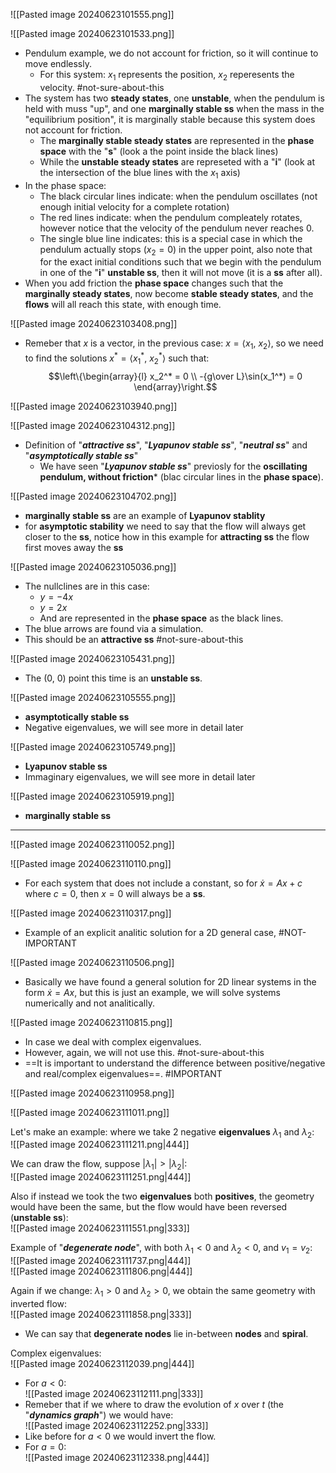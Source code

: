 ![[Pasted image 20240623101555.png]]

![[Pasted image 20240623101533.png]]
- Pendulum example, we do not account for friction, so it will continue to move endlessly.
	- For this system: $x_1$ represents the position, $x_2$ reperesents the velocity. #not-sure-about-this 
- The system has two **steady states**, one **unstable**, when the pendulum is held with muss "up", and one **marginally stable ss** when the mass in the "equilibrium position", it is marginally stable because this system does not account for friction.
	- The **marginally stable steady states** are represented in the **phase space** with the "**s**" (look a the point inside the black lines)
	- While the **unstable steady states** are represeted with a "**i**" (look at the intersection of the blue lines with the $x_1$ axis)
- In the phase space:
	- The black circular lines indicate: when the pendulum oscillates (not enough initial velocity for a complete rotation)
	- The red lines indicate: when the pendulum compleately rotates, however notice that the velocity of the pendulum never reaches $0$.
	- The single blue line indicates: this is a special case in which the pendulum actually stops $(x_2 = 0)$ in the upper point, also note that for the exact initial conditions such that we begin with the pendulum in one of the "**i**" **unstable ss**, then it will not move (it is a **ss** after all).
- When you add friction the **phase space** changes such that the **marginally steady states**, now become **stable steady states**, and the **flows** will all reach this state, with enough time.

![[Pasted image 20240623103408.png]]
- Remeber that $x$ is a vector, in the previous case: $x = \left< x_1,\ x_2 \right>$, so we need to find the solutions $x^* = \left< x_1^*,\ x_2^* \right>$ such that:$$\left\{\begin{array}{l}   x_2^* = 0 \\    -{g\over L}\sin(x_1^*) = 0  \end{array}\right.$$

![[Pasted image 20240623103940.png]]

![[Pasted image 20240623104312.png]]
- Definition of "***attractive ss***", "***Lyapunov stable ss***", "***neutral ss***" and "***asymptotically stable ss***"
	- We have seen "***Lyapunov stable ss***" previosly for the **oscillating pendulum, without friction*** (blac circular lines in the **phase space**).

![[Pasted image 20240623104702.png]]
- **marginally stable ss** are an example of **Lyapunov stablity**
- for **asymptotic stability** we need to say that the flow will always get closer to the **ss**, notice how in this example for **attracting ss** the flow first  moves away the **ss**

![[Pasted image 20240623105036.png]]
- The nullclines are in this case: 
	- $y = -4x$ 
	- $y = 2x$
	- And are represented in the **phase space** as the black lines.
- The blue arrows are found via a simulation.
- This should be an **attractive ss** #not-sure-about-this 

![[Pasted image 20240623105431.png]]
- The $(0,\ 0)$ point this time is an **unstable ss**.

![[Pasted image 20240623105555.png]]
- **asymptotically stable ss**
- Negative eigenvalues, we will see more in detail later


![[Pasted image 20240623105749.png]]
- **Lyapunov stable ss**
- Immaginary eigenvalues, we will see more in detail later

![[Pasted image 20240623105919.png]]
- **marginally stable ss** 

-----

![[Pasted image 20240623110052.png]]

![[Pasted image 20240623110110.png]]
- For each system that does not include a constant, so for $\dot x = A x + c$ where $c = 0$, then $x=0$ will always be a **ss**.

![[Pasted image 20240623110317.png]]
- Example of an explicit analitic solution for a 2D general case, #NOT-IMPORTANT

![[Pasted image 20240623110506.png]]
- Basically we have found a general solution for 2D linear systems in the form $\dot x = Ax$, but this is just an example, we will solve systems numerically and not analitically.

![[Pasted image 20240623110815.png]]
- In case we deal with complex eigenvalues.
- However, again, we will not use this. #not-sure-about-this 
- ==It is important  to understand the difference between positive/negative and real/complex eigenvalues==. #IMPORTANT

![[Pasted image 20240623110958.png]]

![[Pasted image 20240623111011.png]]

Let's make an example: where we take 2 negative **eigenvalues** $\lambda_1$ and $\lambda_2$:<br>![[Pasted image 20240623111211.png|444]]

We can draw the flow, suppose $|\lambda_1| > |\lambda_2|$:<br>![[Pasted image 20240623111251.png|444]]

Also if instead we took the two **eigenvalues** both **positives**, the geometry would have been the same, but the flow would have been reversed (**unstable ss**):<br>![[Pasted image 20240623111551.png|333]]

Example of "***degenerate node***", with both $\lambda_1 < 0$ and $\lambda_2 < 0$, and $v_1 = v_2$:<br>![[Pasted image 20240623111737.png|444]]<br>![[Pasted image 20240623111806.png|444]]

Again if we change: $\lambda_1 > 0$ and $\lambda_2 > 0$, we obtain the same geometry with inverted flow:<br>![[Pasted image 20240623111858.png|333]]
- We can say that **degenerate nodes** lie in-between **nodes** and **spiral**.

Complex eigenvalues:<br>![[Pasted image 20240623112039.png|444]]
- For $a < 0$:<br>![[Pasted image 20240623112111.png|333]]
- Remeber that if we where to draw the evolution of $x$ over $t$ (the "***dynamics graph***") we would have:<br>![[Pasted image 20240623112252.png|333]]
- Like before for $a < 0$ we would invert the flow.
- For $a=0$:<br>![[Pasted image 20240623112338.png|444]]
